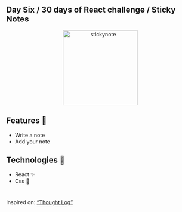 ## Day Six / 30 days of React challenge / Sticky Notes

<p  align="center">
<img  src="https://media.giphy.com/media/osAcIGTSyeovPq6Xph/giphy.gif"  height="200" alt="stickynote">
</p>

## Features :unicorn: 
* Write a note
* Add your note

## Technologies :mag_right:
* React :sparkles:
* Css :nail_care:

#
Inspired on: [“Thought Log”](https://github.com/graceaveris/React.js_thought_log)
